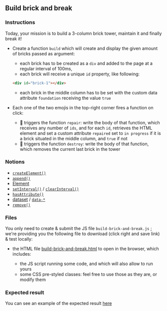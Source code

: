## Build brick and break

### Instructions

Today, your mission is to build a 3-column brick tower, maintain it and finally break it!

- Create a function `build` which will create and display the given amount of bricks passed as argument:

  - each brick has to be created as a `div` and added to the page at a regular interval of 100ms,
  - each brick will receive a unique `id` property, like following:

  ```html
  <div id="brick-1"></div>
  ```

  - each brick in the middle column has to be set with the custom data attribute `foundation` receiving the value `true`

- Each one of the two emojis in the top-right corner fires a function on click:

  - 🔨 triggers the function `repair`: write the body of that function, which receives any number of `ids`, and for each `id`, retrieves the HTML element and set a custom attribute `repaired` set to `in progress` if it is a brick situated in the middle column, and `true` if not
  - 🧨 triggers the function `destroy`: write the body of that function, which removes the current last brick in the tower

### Notions

- [`createElement()`](https://developer.mozilla.org/en-US/docs/Web/API/Document/createElement)
- [`append()`](https://developer.mozilla.org/en-US/docs/Web/API/ParentNode/append)
- [Element](https://developer.mozilla.org/en-US/docs/Web/API/Element)
- [`setInterval()`](https://developer.mozilla.org/en-US/docs/Web/API/WindowOrWorkerGlobalScope/setInterval) / [`clearInterval()`](https://developer.mozilla.org/en-US/docs/Web/API/WindowOrWorkerGlobalScope/clearInterval)
- [`hasAttribute()`](https://developer.mozilla.org/en-US/docs/Web/API/Element/hasAttribute)
- [dataset](https://developer.mozilla.org/en-US/docs/Web/API/HTMLOrForeignElement/dataset) / [`data-*`](https://developer.mozilla.org/en-US/docs/Web/HTML/Global_attributes/data-*)
- [`remove()`](https://developer.mozilla.org/en-US/docs/Web/API/ChildNode/remove)

### Files

You only need to create & submit the JS file `build-brick-and-break.js` ; we're providing you the following file to download (click right and save link) & test locally:

- the HTML file [build-brick-and-break.html](/public/subjects/build-brick-and-break/build-brick-and-break.html) to open in the browser, which includes:

  - the JS script running some code, and which will also allow to run yours
  - some CSS pre-styled classes: feel free to use those as they are, or modify them

### Expected result

You can see an example of the expected result [here](https://youtu.be/OjSP_7u9CZ4)
